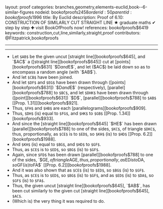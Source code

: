 layout: proof
categories: branches,geometry,elements-euclid,book--6-similar-figures
nodeid: bookofproofs$2458
orderid: 50
parentid: bookofproofs$1996
title: By Euclid
description:  Proof of 6.10: CONSTRUCTION OF SIMILARLY CUT STRAIGHT LINE &#9733; graduate maths &#10004; step by step &#10010; visit BookOfProofs now!
references: bookofproofs$6419
keywords: construction,cut,line,similarly,straight,proof
contributors: @Fitzpatrick,bookofproofs

---


---



* Let `$AB$` be the given uncut [straight line][bookofproofs$645], and `$AC$` a ([straight line][bookofproofs$645]) cut at [points][bookofproofs$631] `$D$` and `$E$`, and let ($AC$) be laid down so as to encompass a random angle (with `$AB$`).
* And let `$CB$` have been joined.
* And let `$DF$` and `$EG$` have been drawn through ([points][bookofproofs$631]) `$D$` and `$E$` (respectively), [parallel][bookofproofs$788] to `$BC$`, and let `$DHK$` have been drawn through ([point][bookofproofs$631]) `$D$`, [parallel][bookofproofs$788] to `$AB$` [[Prop. 1.31]][bookofproofs$921].
* Thus, `$FH$` and `$HB$` are each [parallelograms][bookofproofs$909].
* Thus, `$DH$` (is) equal to `$FG$`, and `$HK$` to `$GB$` [[Prop. 1.34]][bookofproofs$933].
* And since the [straight line][bookofproofs$645] `$HE$` has been drawn [parallel][bookofproofs$788] to one of the sides, `$KC$`, of triangle `$DKC$`, thus, proportionally, as `$CE$` is to `$ED$`, so `$KH$` (is) to `$HD$` [[Prop. 6.2]][bookofproofs$1988].
* And `$KH$` (is) equal to `$BG$`, and `$HD$` to `$GF$`.
* Thus, as `$CE$` is to `$ED$`, so `$BG$` (is) to `$GF$`.
* Again, since `$FD$` has been drawn [parallel][bookofproofs$788] to one of the sides, `$GE$`, of triangle `$AGE$`, thus, proportionally, as `$ED$` is to `$DA$`, so `$GF$` (is) to `$FA$` [[Prop. 6.2]][bookofproofs$1988].
* And it was also shown that as `$CE$` (is) to `$ED$`, so `$BG$` (is) to `$GF$`.
* Thus, as `$CE$` is to `$ED$`, so `$BG$` (is) to `$GF$`, and as `$ED$` (is) to `$DA$`, so `$GF$` (is) to `$FA$`.
* Thus, the given uncut [straight line][bookofproofs$645], `$AB$`, has been cut similarly to the given cut [straight line][bookofproofs$645], `$AC$`.
* (Which is) the very thing it was required to do.
